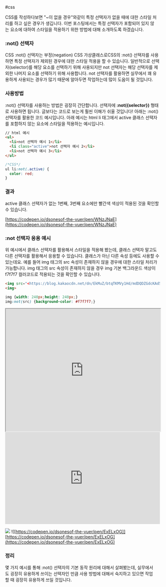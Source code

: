 #css 

CSS를 작성하다보면 "~이 없을 경우"와같이 특정 선택자가 없을 때에 대한 스타일 처리를 하고 싶은 경우가 생깁니다. 이번 포스팅에서는 특정 선택자가 포함되어 있지 않는 요소에 대하여 스타일을 적용하기 위한 방법에 대해 소개하도록 하겠습니다.

### :not() 선택자

CSS :not() 선택자는 부정(negation) CSS 가상클래스로CSS의 :not() 선택자를 사용하면 특정 선택자가 제외된 경우에 대한 스타일 적용을 할 수 있습니다. 일반적으로 선택자(selector)를 해당 요소를 선택하기 위해 사용되지만 not 선택자는 해당 선택자를 제외한 나머지 요소를 선택하기 위해 사용합니다. not 선택자를 활용하면 실무에서 꽤 유용하게 사용되는 경우가 많기 때문에 알아두면 작업하는데 많이 도움이 될 것입니다.

### 사용방법

:not() 선택자를 사용하는 방법은 굉장히 간단합니다. 선택자에 **:not({selector})** 형태로 사용하면 됩니다. 글보다는 코드로 보는게 훨씬 이해가 쉬울 것입니다! 아래는 :not() 선택자를 활용한 코드 예시입니다. 아래 예시는 html li 태그에서 active 클래스 선택자를 포함하지 않는 요소에 스타일을 적용하는 예시입니다.

```html
// html 예시
<ul>
  <li>not 선택자 예시 1</li>
  <li class="active">not 선택자 예시 2</li>
  <li>not 선택자 예시 3</li>  
</ul>
```

```css
/*CSS*/
ul li:not(.active) {
  color: red;
}
```

### 결과

active 클래스 선택자가 없는 1번째, 3번째 요소에만 빨간색 색상이 적용된 것을 확인할 수 있습니다.

[https://codepen.io/dsonesof-the-vuer/pen/WNzJNaE](https://codepen.io/dsonesof-the-vuer/pen/WNzJNaE)

### :not 선택자 응용 예시

위 예시에서 클래스 선택자를 활용해서 스타일을 적용해 봤는데, 클래스 선택자 말고도 다른 선택자를 활용해서 응용할 수 있습니다. 클래스가 아닌 다른 속성 등에도 사용할 수 있는데요. 예를 들어 img 태그의 src 속성이 존재하지 않을 경우에 대한 스타일 처리가 가능합니다. img 태그의 src 속성이 존재하지 않을 경우 img 기본 백그라운드 색상이 f7f7f7 컬러코드로 적용되는 것을 확인할 수 있습니다.

```html
<img src="<https://blog.kakaocdn.net/dn/EkMuZ/btqTKMVy1Hd/mdDQDZGdcKAd5MtgTO2OWk/img.png>">
<img>
```

```css
img {width: 240px;height: 240px;}
img:not(src) {background-color: #f7f7f7;}
```

<iframe src="https://codepen.io/dsonesof-the-vuer/pen/ExELxOG" style="width:100%; height:400px;"></iframe>

<iframe height="300px" style="width: 100%;" scrolling="no" title="Untitled" src="https://codepen.io/dsonesof-the-vuer/embed/ExELxOG?default-tab=html%2Cresult" frameborder="no" loading="lazy" allowtransparency="true" allowfullscreen="true">
  See the Pen <a href="https://codepen.io/dsonesof-the-vuer/pen/ExELxOG">
  Untitled</a> by 김동욱 (<a href="https://codepen.io/dsonesof-the-vuer">@dsonesof-the-vuer</a>)
  on <a href="https://codepen.io">CodePen</a>.
</iframe>

![](https://codepen.io/dsonesof-the-vuer/pen/ExELxOG)
![[https://codepen.io/dsonesof-the-vuer/pen/ExELxOG]]
[https://codepen.io/dsonesof-the-vuer/pen/ExELxOG](https://codepen.io/dsonesof-the-vuer/pen/ExELxOG)

### 정리

몇 가지 예시를 통해 :not() 선택자의 기본 동작 원리에 대해서 살펴봤는데, 실무에서도 굉장히 유용하게 쓰이는 선택자인 만큼 사용 방법에 대해서 숙지하고 있으면 작업할 때 굉장히 유용하게 쓰일 것입니다.
